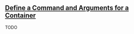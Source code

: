 ## [Define a Command and Arguments for a Container](https://kubernetes.io/docs/tasks/inject-data-application/define-command-argument-container/)

TODO
